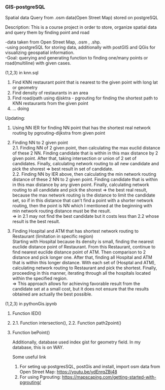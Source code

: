 ### GIS-postgreSQL
Spatial data Query from .osm data(Open Street Map) stored on postgreSQL  

  
Description: This is a course project in order to store, organize spatial data and query them by finding point and road  

  
-data taken from Open Street Map, .osm , .shp.  
-using postgreSQL for storing data, additionally with postGIS and QGis for visualizing geospatial information.  
-Goal: querying and generating function to finding one/many points or road(multiline) with given cases.  

(1,2,3) in knn.sql  

  1. Find KNN restaurant point that is nearest to the given point with long lat or geometry 
  2. Find density of restaurants in an area
  3. Find road/path using djisktra - pgrouting for finding the shortest path to KNN restaurants from the given point
  4. ... doing


Updating:
1. Using NN IER for finding NN point that has the shortest real network routing by pgrouting-dijkstra from given point  
   
2. Finding NN to 2 given point  
   2.1. Finding NN of 2 given point, then calculating the max euclid distance of these 2 NN. Finding candidate that is within in this max distance by 2 given point. After that, taking intersection or union of 2 set of candidates. Finally, calculating network routing to all new candidate and pick the shorest => best result in set of candidate.  
   2.2. Finding NN by IER above, then calculating the min network routing distance of these 2 NN to 2 given point. Finding candidate that is within in this max distance by any given point. Finally, calculating network routing to all candidate and pick the shorest => the best real result, because the max network routing is the distance to limit the candidate set, so if in this distance that can't find a point with a shorter network routing, then the point is NN which I mentioned at the beginning with min network routing distance must be the result.  
  => in 2.1 may not find the best candidate but it costs less than 2.2 whose result is the best result.  

3. Finding Hospital and ATM that has shortest network routing to Restaurant (limitation in specific region)  
   Starting with Hospital because its density is small, finding the nearest euclide distance point of Restaurant. From this Restaurant, continue to find nearest euclide distance point of ATM. Then comparison to 2 distance and pick longer one. After that, finding all Hospital and ATM that is within this longer distance. With each set of (Hosptal and ATM), calculating network routing to Restaurant and pick the shortest. Finally, proceeding in this manner, iterating through all the hospitals located within the specified region.  
   => This approach allows for achieving favorable result from the candidate set at a small cost, but it does not ensure that the results obtained are actually the best possible.  

(1,2,3) in pythonGis.ipynb  
1. Function IED()
2. 2.1. Function intersection(),
   2.2. Function path2point()
3. Function bePoint()

   Additionally, database used index gist for geometry field. In my database, this is on WAY.  
   
   Some useful link  
   1. For seting up postgresSQL, postGis and install, import osm data from Open Street Map: https://youtu.be/ydEnrqZBj48
   2. For using Pgrouting: https://mapscaping.com/getting-started-with-pgrouting/
   
   
   

